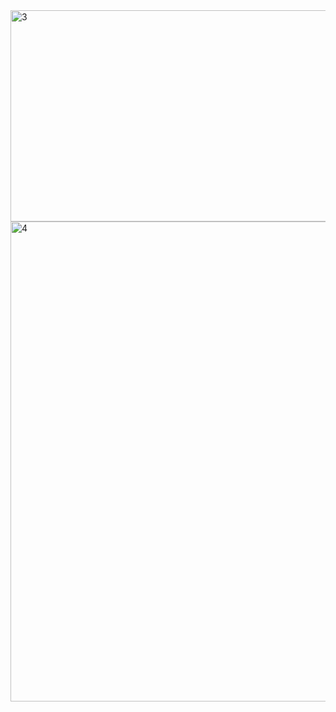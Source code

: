 <img width="1366" height="338" alt="3" src="https://github.com/user-attachments/assets/37766f06-ce13-430e-a894-ffb5ba391254" />
<img width="1366" height="768" alt="4" src="https://github.com/user-attachments/assets/945b5b56-79ea-4954-ba0f-5af5eaa1dc46" />
